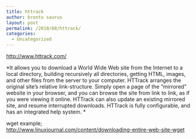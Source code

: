 ```yaml
---
title: httrack
author: bronto saurus
layout: post
permalink: /2010/08/httrack/
categories:
  - Uncategorized
---
```

<http://www.httrack.com/>

*It allows you to download a World Wide Web site from the Internet to a local directory, building recursively all directories, getting HTML, images, and other files from the server to your computer. HTTrack arranges the original site&#8217;s relative link-structure. Simply open a page of the &#8220;mirrored&#8221; website in your browser, and you can browse the site from link to link, as if you were viewing it online. HTTrack can also update an existing mirrored site, and resume interrupted downloads. HTTrack is fully configurable, and has an integrated help system. *

wget example;  
<http://www.linuxjournal.com/content/downloading-entire-web-site-wget>